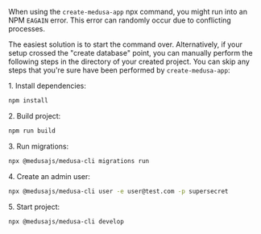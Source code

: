 When using the `create-medusa-app` npx command, you might run into an NPM `EAGAIN` error. This error can randomly occur due to conflicting processes.

The easiest solution is to start the command over. Alternatively, if your setup crossed the "create database" point, you can manually perform the following steps in the directory of your created project. You can skip any steps that you're sure have been performed by `create-medusa-app`:

1\. Install dependencies:

```bash npm2yarn
npm install
```

2\. Build project:

```bash npm2yarn
npm run build
```

3\. Run migrations:

```bash
npx @medusajs/medusa-cli migrations run
```

4\. Create an admin user:

```bash
npx @medusajs/medusa-cli user -e user@test.com -p supersecret
```

5\. Start project:

```bash
npx @medusajs/medusa-cli develop
```
